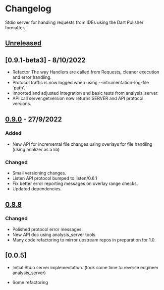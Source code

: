 # Changelog
Stdio server for handling requests from IDEs using the Dart Polisher formatter.

## [Unreleased]


## [0.9.1-beta3] - 8/10/2022
- Refactor The way Handlers are called from Requests, cleaner execution and error handling.
- Protocol traffic is now logged when using --intrumentation-log-file 'path'.
- Imported and adjusted integration and basic tests from analysis_server.
- API call server.getversion now returns SERVER and API protocol versions.

## [0.9.0] - 27/9/2022
### Added
- New API for incremental file changes using overlays for file handling (using analizer as a lib)
### Changed
- Small versioning changes.
- Listen API protocol bumped to listen/0.6.1
- Fix better error reporting messages on overlay range checks.
- Updated dependencies.

## [0.8.8]
### Changed
- Polished protocol error messages.
- New API doc using analysis_server tools.
- Many code refactoring to mirror upstream repos in preparation for 1.0.

## [0.0.5]
- Initial Stdio server implementation. (took some time to reverse engineer analysis_server)

- Some refactoring

[Unreleased]: https://github.com/xnfo-dart/formatter_server/compare/v0.9.0...HEAD
[0.9.1]: https://github.com/xnfo-dart/formatter_server/releases/tag/v0.9.1
[0.9.0]: https://github.com/xnfo-dart/formatter_server/releases/tag/v0.9.0
[0.8.8]: https://github.com/xnfo-dart/formatter_server/releases/tag/v0.8.8
